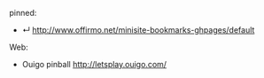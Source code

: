 
pinned:
- ↵ http://www.offirmo.net/minisite-bookmarks-ghpages/default


Web:
- Ouigo pinball http://letsplay.ouigo.com/
